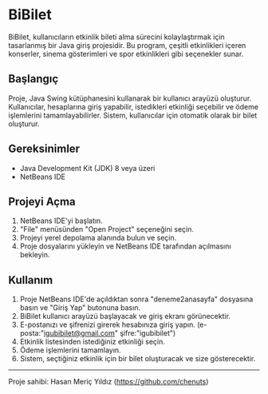 # BiBilet

BiBilet, kullanıcıların etkinlik bileti alma sürecini kolaylaştırmak için tasarlanmış bir Java giriş projesidir. Bu program, çeşitli etkinlikleri içeren konserler, sinema gösterimleri ve spor etkinlikleri gibi seçenekler sunar.

## Başlangıç

Proje, Java Swing kütüphanesini kullanarak bir kullanıcı arayüzü oluşturur. Kullanıcılar, hesaplarına giriş yapabilir, istedikleri etkinliği seçebilir ve ödeme işlemlerini tamamlayabilirler. Sistem, kullanıcılar için otomatik olarak bir bilet oluşturur.

## Gereksinimler

- Java Development Kit (JDK) 8 veya üzeri
- NetBeans IDE

## Projeyi Açma

1. NetBeans IDE'yi başlatın.
2. "File" menüsünden "Open Project" seçeneğini seçin.
3. Projeyi yerel depolama alanında bulun ve seçin.
4. Proje dosyalarını yükleyin ve NetBeans IDE tarafından açılmasını bekleyin.

## Kullanım

1. Proje NetBeans IDE'de açıldıktan sonra "deneme2anasayfa" dosyasına basın ve "Giriş Yap" butonuna basın.
2. BiBilet kullanıcı arayüzü başlayacak ve giriş ekranı görünecektir.
3. E-postanızı ve şifrenizi girerek hesabınıza giriş yapın. (e-posta:"igubibilet@gmail.com" şifre:"igubibilet")
4. Etkinlik listesinden istediğiniz etkinliği seçin.
5. Ödeme işlemlerini tamamlayın.
6. Sistem, seçtiğiniz etkinlik için bir bilet oluşturacak ve size gösterecektir.


---

Proje sahibi: Hasan Meriç Yıldız (https://github.com/chenuts)